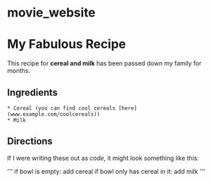 # movie_website



# My Fabulous Recipe

This recipe for **cereal and milk** has been passed down my family for months.

## Ingredients

    * Cereal (you can find cool cereals [here](www.example.com/coolcereals))
    * Milk

## Directions

If I were writing these out as _code_, it might look something like this:

'''
if bowl is empty:
    add cereal
if bowl only has cereal in it:
    add milk
'''
